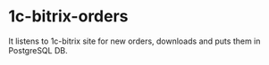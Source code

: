 # 1c-bitrix-orders
It listens to 1c-bitrix site for new orders, downloads and puts them in PostgreSQL DB.
